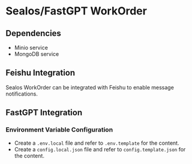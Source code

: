 # Sealos/FastGPT WorkOrder

## Dependencies

- Minio service
- MongoDB service

## Feishu Integration

Sealos WorkOrder can be integrated with Feishu to enable message notifications.

## FastGPT Integration

### Environment Variable Configuration

- Create a `.env.local` file and refer to `.env.template` for the content.
- Create a `config.local.json` file and refer to `config.template.json` for the content.
